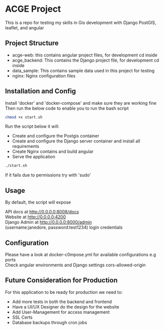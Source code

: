 # ACGE Project

This is a repo for testing my skills in Gis development with Django PostGIS, leaflet, and angular

## Project Structure

- acge-web: this contains angular project files, for development cd inside
- acge_backend: This contains the Django project file, for development cd inside
- data_sample: This contains sample data used in this project for testing
- nginx: Nginx configuration files

## Installation and Config

Install 'docker' and 'docker-compose' and make sure they are working fine \
Then run the below code to enable you to run the bash script

```bash
chmod +x start.sh
```

Run the script below it will:

- Create and configure the Postgis container
- Create and configure the Django server container and install all requirements
- Create Nginx contains and build angular
- Serve the application

```bash
./start.sh
```

If it fails due to permissions try with 'sudo'

## Usage

By default, the script will expose

API docs at http://0.0.0.0:8008/docs \
Website at http://0.0.0.0:4200 \
Django Admin at http://0.0.0.0:8000/admin \
(username:janedore, password:test1234) login credentials

## Configuration

Please have a look at docker-c0mpose.yml for available configurations e.g ports \
Check angular environments and Django settings cors-allowed-origin

## Future Consideration for Production

For this application to be ready for production we need to:

- Add more tests in both the backend and frontend
- Have a UI/UX Designer do the design for the website
- Add User-Management for access management
- SSL Certs
- Database backups through cron jobs
